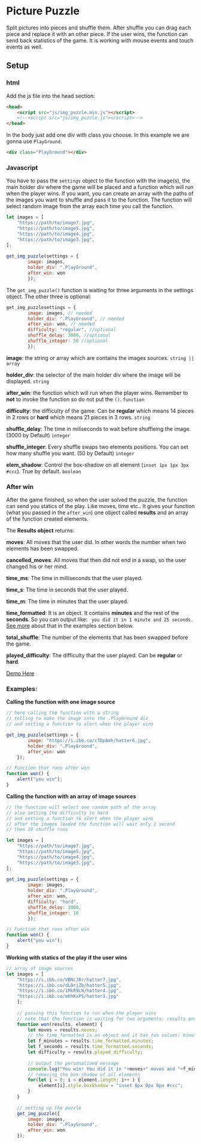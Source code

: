 # Picture Puzzle

Split pictures into pieces and shuffle them.
After shuffle you can drag each piece and replace it with an other piece.
If the user wins, the function can send back statistics of the game.
It is working with mouse events and touch events as well.

## Setup
### html
Add the js file into the head section:
```html
<head>
    <script src="js/img_puzzle.min.js"></script>
    <!--<script src="js/img_puzzle.js"></script>-->
</head>
```
In the body just add one div with class you choose. In this example we are gonna use ```PlayGround```.
```html
<div class="PlayGround"></div>
```
### Javascript

You have to pass the ```settings``` object to the function with the image(s), the main holder div where the game will be placed and a function which will run when the player wins.
If you want, you can create an array with the paths of the images you want to shuffle and pass it to the function. The function will select random image from the array each time you call the function.

```javascript
let images = [
    "https://path/to/image7.jpg",
    "https://path/to/image5.jpg",
    "https://path/to/image4.jpg",
    "https://path/to/image3.jpg",
];
	
get_img_puzzle(settings = {
		image: images,
		holder_div: ".PlayGround",
		after_win: won
		});
```

The ``` get_img_puzzle() ``` function is waiting for three arguments in the settings object. The other three is optional: 
```javascript
get_img_puzzlesettings = {
		image: images, // needed
		holder_div: ".PlayGround", // needed
		after_win: won, // needed
		difficulty: "regular", //optional
		shuffle_delay: 3000, //optional
		shuffle_integer: 50 //optional
		}); 
```

**image**: the string or array which are contains the images sources. ```string || array```

**holder_div**: the selector of the main holder div where the image will be displayed. ``` string ```

**after_win**: the function which will run when the player wins. Remember to **not** to invoke the function so do not put the ```()```. ``` function ```

**difficulty**: the difficulty of the game. Can be **regular** which means 14 pieces in 2 rows or **hard** which means 21 pieces in 3 rows. ``` string ```

**shuffle_delay**: The time in miliseconds to wait before shuffleing the image. (3000 by Default) ``` integer ```

**shuffle_integer**: Every shuffle swaps two elements positions. You can set how many shuffle you want. (50 by Default) ``` integer ```

**elem_shadow**: Control the box-shadow on all element (```inset 1px 1px 3px #ccc```). True by default. ```boolean```

### After win

After the game finished, so when the user solved the puzzle, the function can send you statics of the play. Like moves, time etc..
It gives your function (what you passed in the ```after_win```) one object called **results** and an array of the function created elements.

The **Results object** returns:

**moves**: All moves that the user did. In other words the number when two elements has been swapped.

**cancelled_moves**: All moves that then did not end in a swap, so the user changed his or her mind.

**time_ms**: The time in milliseconds that the user played.

**time_s**: The time in seconds that the user played.

**time_m**: The time in minutes that the user played.

**time_formatted**: It is an object. It contains **minutes** and the rest of the **seconds**. So you can output like: ``` you did it in 1 minute and 25 seconds.```
[See more](https://github.com/Balintgacsf/picture_puzzle#examples) about that in the examples section below.

**total_shuffle**: The number of the elements that has been swapped before the game.

**played_difficulty**: The difficulty that the user played. Can be **regular** or **hard**.

[Demo Here](https://codepen.io/Balint_Gacsfalvy/pen/rNxYQog)

### Examples:

**Calling the function with one image source**
```javascript
// here calling the function with a string
// telling to make the image into the .PlayGround div
// and setting a function to alert when the player wins

get_img_puzzle(settings = {
		image: "https://i.ibb.co/cTDp6mh/hatter6.jpg",
		holder_div: ".PlayGround",
		after_win: won
	});

// Function that runs after win
function won() {
    alert("you win");
}
```

**Calling the function with an array of image sources**
```javascript
// the function will select one random path of the array
// also setting the difficulty to hard
// and setting a function to alert when the player wins
// after the images loaded the function will wait only 1 second
// then 10 shuffle runs

let images = [
    "https://path/to/image7.jpg",
    "https://path/to/image5.jpg",
    "https://path/to/image4.jpg",
    "https://path/to/image3.jpg",
];
	
get_img_puzzle(settings = {
		image: images,
		holder_div: ".PlayGround",
		after_win: won,
		difficulty: "hard",
		shuffle_delay: 1000,
		shuffle_integer: 10
		});

// Function that runs after win
function won() {
    alert("you win");
}
```
**Working with statics of the play if the user wins**
```javascript
// array of image sources
let images = [
	"https://i.ibb.co/VBNcJBr/hatter7.jpg",
	"https://i.ibb.co/dL0rjZb/hatter5.jpg",
	"https://i.ibb.co/1MkR9LN/hatter4.jpg",
	"https://i.ibb.co/mhhKxP5/hatter3.jpg"
	];
	
	// passing this function to run when the player wins
	// note that the function is waiting for two arguments: results and element
	function won(results, element) {
		let moves = results.moves;
		// the time_formatted is an object and it has two values: minutes and the rest of the seconds
		let f_minutes = results.time_formatted.minutes;
		let f_seconds = results.time_formatted.seconds;
		let difficulty = results.played_difficulty;
		
		// output the personalized message
		console.log("You win! You did it in "+moves+" moves and "+f_minutes+" minute(s) and "+f_seconds+" seconds. The difficulty was "+ difficulty);
		// removing the box-shadow of all elements
		for(let i = 0; i < element.length; i++ ) {
			element[i].style.boxShadow = "inset 0px 0px 0px #ccc";
		}
	}
	
	// setting up the puzzle
	get_img_puzzle({
		image: images,
		holder_div: ".PlayGround",
		after_win: won
	});

